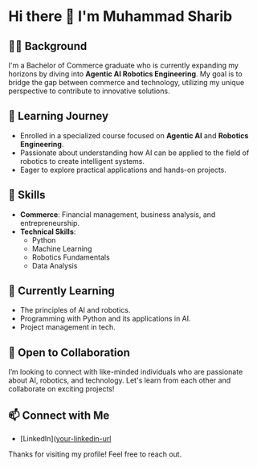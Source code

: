 # Hi there 👋 I'm Muhammad Sharib

## 👨‍🎓 Background
I'm a Bachelor of Commerce graduate who is currently expanding my horizons by diving into **Agentic AI Robotics Engineering**. My goal is to bridge the gap between commerce and technology, utilizing my unique perspective to contribute to innovative solutions.

## 🤖 Learning Journey
- Enrolled in a specialized course focused on **Agentic AI** and **Robotics Engineering**.
- Passionate about understanding how AI can be applied to the field of robotics to create intelligent systems.
- Eager to explore practical applications and hands-on projects.

## 💼 Skills
- **Commerce**: Financial management, business analysis, and entrepreneurship.
- **Technical Skills**:
  - Python
  - Machine Learning
  - Robotics Fundamentals
  - Data Analysis
  
## 🌱 Currently Learning
- The principles of AI and robotics.
- Programming with Python and its applications in AI.
- Project management in tech.

## 🤝 Open to Collaboration
I’m looking to connect with like-minded individuals who are passionate about AI, robotics, and technology. Let's learn from each other and collaborate on exciting projects!

## 📫 Connect with Me
- [LinkedIn]([your-linkedin-url](https://www.linkedin.com/in/muhammad-sharib-995354228/)
  

Thanks for visiting my profile! Feel free to reach out.
